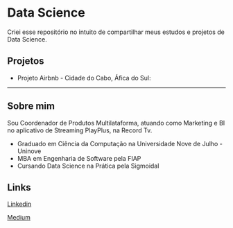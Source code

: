 # Data Science

Criei esse repositório no intuito de compartilhar meus estudos e projetos de Data Science.

## Projetos

* Projeto Airbnb - Cidade do Cabo, Áfica do Sul:

---------------------------------------------------------------------------------------------------------------------------------------------------

## Sobre mim
Sou Coordenador de Produtos Multilataforma, atuando como Marketing e BI no aplicativo de Streaming PlayPlus, na Record Tv.
* Graduado em Ciência da Computação na Universidade Nove de Julho - Uninove
* MBA em Engenharia de Software pela FIAP
* Cursando Data Science na Prática pela Sigmoidal

## Links
[Linkedin](https://www.linkedin.com/in/jeferson-dos-santos-de-melo-almeida-192101a3/)

[Medium](https://medium.com/@jefersonalmeida_81476)
